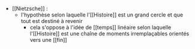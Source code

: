 - [[Nietzsche]] : 
	- l'hypothèse selon laquelle l'[[Histoire]] est un grand cercle et que tout est destiné à revenir
      - cela s'oppose à l'idée de [[temps]] linéaire selon laquelle l'[[Histoire]] est une chaîne de moments irremplaçables orientés vers une [[fin]]